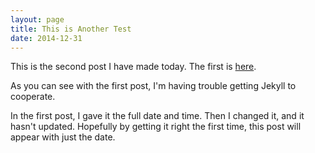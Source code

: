 ```yaml
---
layout: page
title: This is Another Test
date: 2014-12-31
---
```

This is the second post I have made today. The first is [here](/posts/2014/12/31/this-is-a-test).

As you can see with the first post, I'm having trouble getting Jekyll to cooperate.

In the first post, I gave it the full date and time. Then I changed it, and it hasn't updated. Hopefully by getting it right the first time,
this post will appear with just the date.
